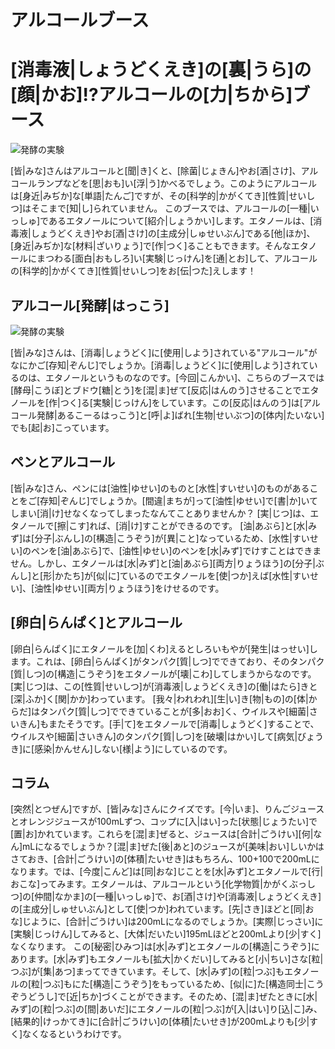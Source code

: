 # アルコールブース


# [消毒液|しょうどくえき]の[裏|うら]の[顔|かお]!?アルコールの[力|ちから]ブース
![発酵の実験](/img/alcohol/alcohol_bunsi.jpg)

[皆|みな]さんはアルコールと[聞|き]くと、[除菌|じょきん]やお[酒|さけ]、アルコールランプなどを[思|おも]い[浮|う]かべるでしょう。このようにアルコールは[身近|みぢか]な[単語|たんご]ですが、その[科学的|かがくてき][性質|せいしつ]はそこまで[知|し]られていません。
このブースでは、アルコールの[一種|いっしゅ]であるエタノールについて[紹介|しょうかい]します。エタノールは、[消毒液|しょうどくえき]やお[酒|さけ]の[主成分|しゅせいぶん]である[他|ほか]、[身近|みぢか]な[材料|ざいりょう]で[作|つく]ることもできます。そんなエタノールにまつわる[面白|おもしろ]い[実験|じっけん]を[通|とお]して、アルコールの[科学的|かがくてき][性質|せいしつ]をお[伝|つた]えします！

## アルコール[発酵|はっこう]

![発酵の実験](/img/alcohol/alcohol_hakkou.jpg)

[皆|みな]さんは、[消毒|しょうどく]に[使用|しよう]されている"アルコール"がなにかご[存知|ぞんじ]でしょうか。[消毒|しょうどく]に[使用|しよう]されているのは、エタノールというものなのです。[今回|こんかい]、こちらのブースでは[酵母|こうぼ]とブドウ[糖|とう]を[混|ま]ぜて[反応|はんのう]させることでエタノールを[作|つく]る[実験|じっけん]をしています。この[反応|はんのう]は[アルコール発酵|あるこーるはっこう]と[呼|よ]ばれ[生物|せいぶつ]の[体内|たいない]でも[起|お]こっています。

## ペンとアルコール


[皆|みな]さん、ペンには[油性|ゆせい]のものと[水性|すいせい]のものがあることをご[存知|ぞんじ]でしょうか。[間違|まちが]って[油性|ゆせい]で[書|か]いてしまい[消|け]せなくなってしまったなんてことありませんか？
[実|じつ]は、エタノールで[擦|こす]れば、[消|け]すことができるのです。
[油|あぶら]と[水|みず]は[分子|ぶんし]の[構造|こうぞう]が[異|こと]なっているため、[水性|すいせい]のペンを[油|あぶら]で、[油性|ゆせい]のペンを[水|みず]でけすことはできません。しかし、エタノールは[水|みず]と[油|あぶら][両方|りょうほう]の[分子|ぶんし]と[形|かたち]が[似|に]ているのでエタノールを[使|つか]えば[水性|すいせい]、[油性|ゆせい][両方|りょうほう]をけせるのです。



## [卵白|らんぱく]とアルコール

[卵白|らんぱく]にエタノールを[加|くわ]えるとしろいもやが[発生|はっせい]します。これは、[卵白|らんぱく]がタンパク[質|しつ]でできており、そのタンパク[質|しつ]の[構造|こうぞう]をエタノールが[壊|こわ]してしまうからなのです。
[実|じつ]は、この[性質|せいしつ]が[消毒液|しょうどくえき]の[働|はたら]きと[深|ふか]く[関|かか]わっています。
[我々|われわれ][生|い]き[物|もの]の[体|からだ]はタンパク[質|しつ]でできていることが[多|おお]く、ウイルスや[細菌|さいきん]もまたそうです。[手|て]をエタノールで[消毒|しょうどく]することで、ウイルスや[細菌|さいきん]のタンパク[質|しつ]を[破壊|はかい]して[病気|びょうき]に[感染|かんせん]しない[様|よう]にしているのです。


## コラム
[突然|とつぜん]ですが、[皆|みな]さんにクイズです。[今|いま]、りんごジュースとオレンジジュースが100mLずつ、コップに[入|はい]った[状態|じょうたい]で[置|お]かれています。これらを[混|ま]ぜると、ジュースは[合計|ごうけい][何|なん]mLになるでしょうか？[混|ま]ぜた[後|あと]のジュースが[美味|おい]しいかはさておき、[合計|ごうけい]の[体積|たいせき]はもちろん、100+100で200mLになります。では、[今度|こんど]は[同|おな]じことを[水|みず]とエタノールで[行|おこな]ってみます。エタノールは、アルコールという[化学物質|かがくぶっしつ]の[仲間|なかま]の[一種|いっしゅ]で、お[酒|さけ]や[消毒液|しょうどくえき]の[主成分|しゅせいぶん]として[使|つか]われています。[先|さき]ほどと[同|おな]じように、[合計|ごうけい]は200mLになるのでしょうか。[実際|じっさい]に[実験|じっけん]してみると、[大体|だいたい]195mLほどと200mLより[少|すく]なくなります。
この[秘密|ひみつ]は[水|みず]とエタノールの[構造|こうぞう]にあります。[水|みず]もエタノールも[拡大|かくだい]してみると[小|ちい]さな[粒|つぶ]が[集|あつ]まってできています。そして、[水|みず]の[粒|つぶ]もエタノールの[粒|つぶ]もにた[構造|こうぞう]をもっているため、[似|に]た[構造同士|こうぞうどうし]で[近|ちか]づくことができます。そのため、[混|ま]ぜたときに[水|みず]の[粒|つぶ]の[間|あいだ]にエタノールの[粒|つぶ]が[入|はい]り[込|こ]み、[結果的|けっかてき]に[合計|ごうけい]の[体積|たいせき]が200mLよりも[少|すく]なくなるというわけです。




